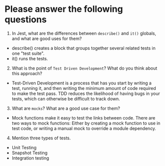 # Please answer the following questions

1.  In Jest, what are the differences between `describe()` and `it()` globals, and what are good uses for them?
 - describe() creates a block that groups together several related tests in one "test suite".
 - it() runs the tests.
2.  What is the point of `Test Driven Development`? What do you think about this approach?
 - Test-Driven Development is a process that has you start by writing a test, running it, and then writing the minimum amount of code required to make the test pass. TDD reduces the likelihood of having bugs in your tests, which can otherwise be difficult to track down.
3.  What are `mocks`? What are a good use case for them?
 - Mock functions make it easy to test the links between code. There are two ways to mock functions: Either by creating a mock function to use in test code, or writing a manual mock to override a module dependency.
4.  Mention three types of tests.
 - Unit Testing
 - Snapshot Testing
 - Integration testing